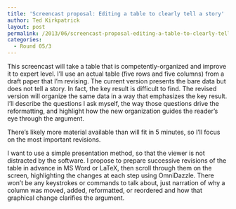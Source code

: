 ```yaml
---
title: 'Screencast proposal: Editing a table to clearly tell a story'
author: Ted Kirkpatrick
layout: post
permalink: /2013/06/screencast-proposal-editing-a-table-to-clearly-tell-a-story/
categories:
  - Round 05/3
---
```

This screencast will take a table that is competently-organized and improve it to expert level. I&#8217;ll use an actual table (five rows and five columns) from a draft paper that I&#8217;m revising. The current version presents the bare data but does not tell a story. In fact, the key result is difficult to find. The revised version will organize the same data in a way that emphasizes the key result. I&#8217;ll describe the questions I ask myself, the way those questions drive the reformatting, and highlight how the new organization guides the reader&#8217;s eye through the argument.

There&#8217;s likely more material available than will fit in 5 minutes, so I&#8217;ll focus on the most important revisions.

I want to use a simple presentation method, so that the viewer is not distracted by the software. I propose to prepare successive revisions of the table in advance in MS Word or LaTeX, then scroll through them on the screen, highlighting the changes at each step using OmniDazzle. There won&#8217;t be any keystrokes or commands to talk about, just narration of why a column was moved, added, reformatted, or reordered and how that graphical change clarifies the argument.